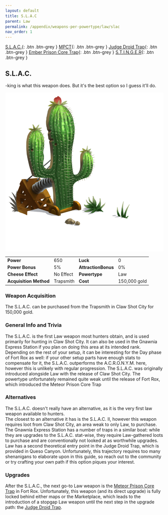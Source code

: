 ```yaml
---
layout: default
title: S.L.A.C
parent: Law
permalink: /appendix/weapons-per-powertype/law/slac
nav_order: 1
---
```

<span class="fs-1">[S.L.A.C.](/appendix/weapons-per-powertype/law/slac){: .btn .btn-grey } </span><span class="fs-1"> [MPCT](/appendix/weapons-per-powertype/law/MPCT){: .btn .btn-grey } </span><span class="fs-1"> [Judge Droid Trap](/appendix/weapons-per-powertype/law/jdt){: .btn .btn-grey } </span><span class="fs-1"> [Ember Prison Core Trap](/appendix/weapons-per-powertype/shadow/epct){: .btn .btn-grey } </span><span class="fs-1"> [S.T.I.N.G.E.R](/appendix/weapons-per-powertype/shadow/stinger){: .btn .btn-grey } </span>
## S.L.A.C.
-king is what this weapon does. But it's the best option so I guess it'll do.

<img src="/assets/images/slac.png" alt="cactus whacker" width="600">

|||||
|---|---|---|---|
| __Power__ 	| 650 	| __Luck__ 	| 0 	|
| __Power Bonus__ 	| 5% 	|__AttractionBonus__ 	| 0% 	|
| __Cheese Effect__ 	| No Effect 	| __Powertype__ 	| Law 	|
| __Acquisition Method__ 	| Trapsmith 	| __Cost__ 	| 150,000 gold 	|

### Weapon Acquisition
The S.L.A.C. can be purchased from the Trapsmith in Claw Shot City for 150,000 gold.

### General Info and Trivia
The S.L.A.C. is the first Law weapon most hunters obtain, and is used primarily for hunting in Claw Shot City. It can also be used in the Gnawnia Express Station if you plan on doing this area at its intended rank. Depending on the rest of your setup, it can be interesting for the Day phase of Fort Rox as well: if your other setup parts have enough stats to compensate for it, the S.L.A.C. outperforms the A.C.R.O.N.Y.M. here, however this is unlikely with regular progression.
The S.L.A.C. was originally introduced alongside Law with the release of Claw Shot City. The powertype unfortunately remained quite weak until the release of Fort Rox, which introduced the Meteor Prison Core Trap

### Alternatives
The S.L.A.C. doesn't really have an alternative, as it is the very first law weapon available to hunters.  
The closest to an alternative it has is the S.L.A.C. II, however this weapon requires loot from Claw Shot City, an area weak to only Law, to purchase. The Gnawnia Express Station has a number of traps in a similar boat: while they are upgrades to the S.L.A.C. stat-wise, they require Law-gathered loots to purchase and are conventionally not looked at as worthwhile upgrades.  
Law has a second theoretical entry point in the Judge Droid Trap, which is provided in Queso Canyon. Unfortunately, this trajectory requires too many shenanigans to elaborate upon in this guide, so reach out to the community or try crafting your own path if this option piques your interest.

### Upgrades
After the S.L.A.C., the next go-to Law weapon is the [Meteor Prison Core Trap](/appendix/weapons-per-powertype/law/mpct) in Fort Rox. Unfortunately, this weapon (and its direct upgrade) is fully locked behind either maps or the Marketplace, which leads to the introduction of a stopgap Law weapon until the next step in the upgrade path: the [Judge Droid Trap](/appendix/weapons-per-powertype/law/jdt).
